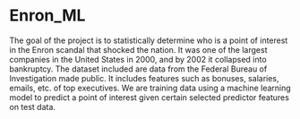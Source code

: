 # Enron_ML

The goal of the project is to statistically determine who is a point of interest in the Enron scandal that shocked the nation. It was one of the largest companies in the United States in 2000, and by 2002 it collapsed into bankruptcy. The dataset included are data from the Federal Bureau of Investigation made public. It includes features such as bonuses, salaries, emails, etc. of top executives. We are training data using a machine learning model to predict a point of interest given certain selected predictor features on test data. 
